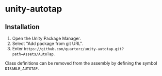 # unity-autotap

## Installation

1. Open the Unity Package Manager.
2. Select "Add package from git URL".
3. Enter `https://github.com/quartorz/unity-autotap.git?path=Assets/AutoTap`.


Class definitions can be removed from the assembly by defining the symbol `DISABLE_AUTOTAP`.
